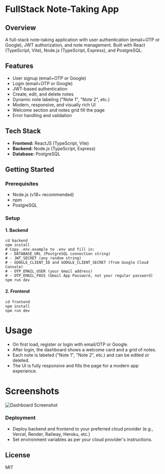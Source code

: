 # FullStack Note-Taking App

## Overview
A full-stack note-taking application with user authentication (email+OTP or Google), JWT authorization, and note management. Built with React (TypeScript, Vite), Node.js (TypeScript, Express), and PostgreSQL.

## Features
- User signup (email+OTP or Google)
- Login (email+OTP or Google)
- JWT-based authentication
- Create, edit, and delete notes
- Dynamic note labeling ("Note 1", "Note 2", etc.)
- Modern, responsive, and visually rich UI
- Welcome section and notes grid fill the page
- Error handling and validation

## Tech Stack
- **Frontend:** ReactJS (TypeScript, Vite)
- **Backend:** Node.js (TypeScript, Express)
- **Database:** PostgreSQL

## Getting Started

### Prerequisites
- Node.js (v18+ recommended)
- npm
- PostgreSQL

### Setup

#### 1. Backend
```
cd backend
npm install
# Copy .env.example to .env and fill in:
# - DATABASE_URL (PostgreSQL connection string)
# - JWT_SECRET (any random string)
# - GOOGLE_CLIENT_ID and GOOGLE_CLIENT_SECRET (from Google Cloud Console)
# - OTP_EMAIL_USER (your Gmail address)
# - OTP_EMAIL_PASS (Gmail App Password, not your regular password)
npm run dev
```

#### 2. Frontend
```
cd frontend
npm install
npm run dev
```
# Usage

- On first load, register or login with email/OTP or Google.
- After login, the dashboard shows a welcome card and a grid of notes.
- Each note is labeled ("Note 1", "Note 2", etc.) and can be edited or deleted.
- The UI is fully responsive and fills the page for a modern app experience.

# Screenshots

![Dashboard Screenshot](frontend/public/Dashboard.png)

### Deployment
- Deploy backend and frontend to your preferred cloud provider (e.g., Vercel, Render, Railway, Heroku, etc.)
- Set environment variables as per your cloud provider's instructions.

## License
MIT
